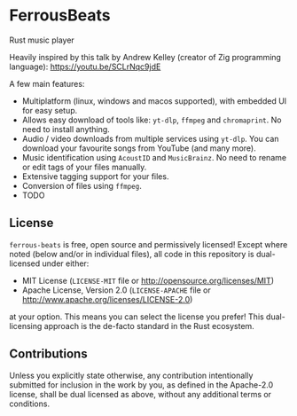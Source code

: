 # FerrousBeats

Rust music player

Heavily inspired by this talk by Andrew Kelley (creator of Zig programming language): https://youtu.be/SCLrNqc9jdE

A few main features:

* Multiplatform (linux, windows and macos supported), with embedded UI for easy setup.
* Allows easy download of tools like: `yt-dlp`, `ffmpeg` and `chromaprint`. No need to install anything.
* Audio / video downloads from multiple services using `yt-dlp`. You can download your favourite songs from YouTube (and many more).
* Music identification using `AcoustID` and `MusicBrainz`. No need to rename or edit tags of your files manually.
* Extensive tagging support for your files.
* Conversion of files using `ffmpeg`.
* TODO

## License

`ferrous-beats` is free, open source and permissively licensed! Except where noted (below and/or in individual files),
all code in this repository is dual-licensed under either:

* MIT License (`LICENSE-MIT` file or http://opensource.org/licenses/MIT)
* Apache License, Version 2.0 (`LICENSE-APACHE` file or http://www.apache.org/licenses/LICENSE-2.0)

at your option. This means you can select the license you prefer! This dual-licensing approach is the de-facto standard
in the Rust ecosystem.

## Contributions

Unless you explicitly state otherwise, any contribution intentionally submitted for inclusion in the work by you, as
defined in the Apache-2.0 license, shall be dual licensed as above, without any additional terms or conditions.
